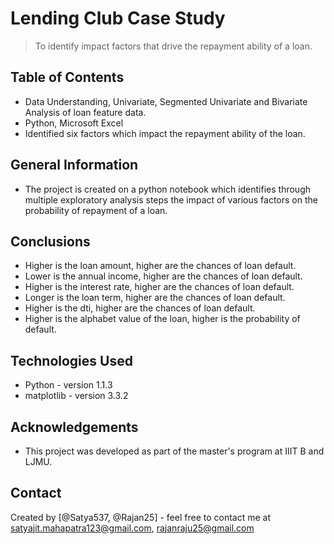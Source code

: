 # Lending Club Case Study
> To identify impact factors that drive the repayment ability of a loan.


## Table of Contents
* Data Understanding, Univariate, Segmented Univariate and Bivariate Analysis of loan feature data.
* Python, Microsoft Excel
* Identified six factors which impact the repayment ability of the loan.

## General Information
- The project is created on a python notebook which identifies through multiple exploratory analysis steps the impact of various factors on the probability of repayment of a loan. 


## Conclusions
- Higher is the loan amount, higher are the chances of loan default.
- Lower is the annual income, higher are the chances of loan default.
- Higher is the interest rate, higher are the chances of loan default.
- Longer is the loan term, higher are the chances of loan default. 
- Higher is the dti, higher are the chances of loan default.
- Higher is the alphabet value of the loan, higher is the probability of default.

## Technologies Used
- Python - version 1.1.3
- matplotlib - version 3.3.2

## Acknowledgements
- This project was developed as part of the master's program at IIIT B and LJMU. 


## Contact
Created by [@Satya537, @Rajan25] - feel free to contact me at satyajit.mahapatra123@gmail.com, rajanraju25@gmail.com
